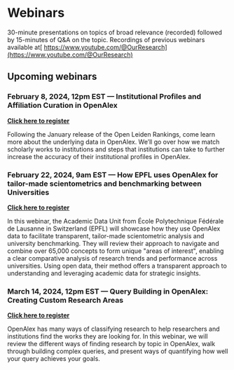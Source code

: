# Webinars

30-minute presentations on topics of broad relevance (recorded) followed by 15-minutes of Q\&A on the topic. Recordings of previous webinars available at[ https://www.youtube.com/@OurResearch](https://www.youtube.com/@OurResearch)

## Upcoming webinars

### February 8, 2024, 12pm EST — Institutional Profiles and Affiliation Curation in OpenAlex [](#institutional-profiles-and-affiliation-curation)

[**Click here to register**](https://us02web.zoom.us/webinar/register/WN\_ggI4M2mwQF-Ce-pp947nUA)

Following the January release of the Open Leiden Rankings, come learn more about the underlying data in OpenAlex. We’ll go over how we match scholarly works to institutions and steps that institutions can take to further increase the accuracy of their institutional profiles in OpenAlex.

### February 22, 2024, 9am EST — How EPFL uses OpenAlex for tailor-made scientometrics and benchmarking between Universities [](#how-epfl-uses-openalex)

[**Click here to register**](https://us02web.zoom.us/webinar/register/WN_lZD4HMD2RNmnuzPsfCef-g)

In this webinar, the Academic Data Unit from École Polytechnique Fédérale de Lausanne in Switzerland (EPFL) will showcase how they use OpenAlex data to facilitate transparent, tailor-made scientometric analysis and university benchmarking. They will review their approach to navigate and combine over 65,000 concepts to form unique "areas of interest", enabling a clear comparative analysis of research trends and performance across universities. Using open data, their method offers a transparent approach to understanding and leveraging academic data for strategic insights.

### March 14, 2024, 12pm EST — Query Building in OpenAlex: Creating Custom Research Areas [](#query-building-in-openalex)

[**Click here to register**](https://us02web.zoom.us/webinar/register/WN_Ar4Z80HlSRKAU5mhQEdLCw)

OpenAlex has many ways of classifying research to help researchers and institutions find the works they are looking for. In this webinar, we will review the different ways of finding research by topic in OpenAlex, walk through building complex queries, and present ways of quantifying how well your query achieves your goals.
